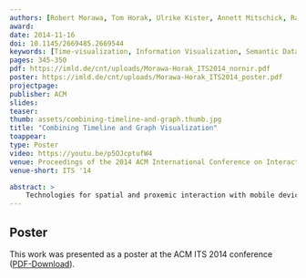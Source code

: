 ```yaml
---
authors: [Robert Morawa, Tom Horak, Ulrike Kister, Annett Mitschick, Raimund Dachselt]
award:
date: 2014-11-16
doi: 10.1145/2669485.2669544
keywords: [Time-visualization, Information Visualization, Semantic Data]
pages: 345-350
pdf: https://imld.de/cnt/uploads/Morawa-Horak_ITS2014_nornir.pdf
poster: https://imld.de/cnt/uploads/Morawa-Horak_ITS2014_poster.pdf
projectpage:
publisher: ACM
slides:
teaser:
thumb: assets/combining-timeline-and-graph.thumb.jpg
title: "Combining Timeline and Graph Visualization"
toappear:
type: Poster
video: https://youtu.be/p5OJcptufW4
venue: Proceedings of the 2014 ACM International Conference on Interactive Tabletops and Surfaces
venue-short: ITS '14

abstract: >
    Technologies for spatial and proxemic interaction with mobile devices depend inherently on the ability to obtain information on the device’s position (i.e., to localize the device). Numerous technologies have been proposed for this, each with their own strengths and weaknesses, but deciding which one to use in a particular context is challenging. In this paper, we examine current technologies for the localization of mobile devices and categorize them into a taxonomy based on their technological similarity. By considering numerous properties (e.g., precision, battery usage, scalability, required infrastructure, deployment) and discussing how these impact usability in different scenarios, we aim to allow other researchers informed decisions on the localization techniques to use for a particular application case.
---
```


## Poster
This work was presented as a poster at the ACM ITS 2014 conference ([PDF-Download](https://imld.de/cnt/uploads/Morawa-Horak_ITS2014_poster.pdf)).